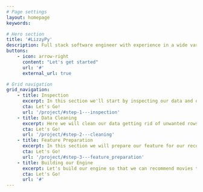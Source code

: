 ```yaml
---
# Page settings
layout: homepage
keywords:

# Hero section
title: '#LizzyPy'
description: Full stack software engineer with experience in a wide variety of languages and tech stacks. I consider python as my primary language but also have worked in Typescript building React Frontend applications, Ruby on Rails, php, and Java. I have experience doing data analysis, building optimization engines, and working on ETL projects. I have loved applying awesome app dev practices such as Test Driven Development to my work in the data engineering.
buttons:
    - icon: arrow-right
      content: "Let's get started"
      url: '#'
      external_url: true

# Grid navigation
grid_navigation:
    - title: Inspection
      excerpt: In this section we'll start by inspecting our data and determine what we need to do in terms of data cleaning.
      cta: Let's Go!
      url: '/project/#step-1---inspection'
    - title: Data Cleaning
      excerpt: Here we will clean our data getting rid of unwanted rows and cleaning our genres column.
      cta: Let's Go!
      url: '/project/#step-2---cleaning'
    - title: Feature Preparation
      excerpt: In this section we will prepare our feature for our recommendation engine.  We will generate a vector representation of our genres column so that our rows can be mathematically compared to each other.
      cta: Let's Go!
      url: '/project/#step-3---feature_preparation'
    - title: Building our Engine
      excerpt: Let's build our engine so that we can recommend movies to our users based on content!
      cta: Let's Go!
      url: '#'
---
```

